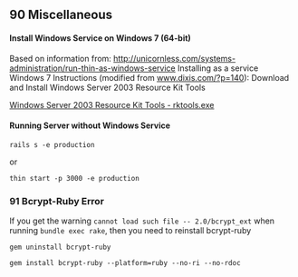 ## 90 Miscellaneous

#### Install Windows Service on Windows 7 (64-bit)

Based on information from: http://unicornless.com/systems-administration/run-thin-as-windows-service
Installing as a service Windows 7 Instructions (modified from www.dixis.com/?p=140):
Download and Install Windows Server 2003 Resource Kit Tools

  [Windows Server 2003 Resource Kit Tools - rktools.exe](http://www.microsoft.com/en-us/download/details.aspx?id=17657)

#### Running Server without Windows Service

```console
rails s -e production
```

or

```console
thin start -p 3000 -e production
```



### 91 Bcrypt-Ruby Error

If you get the warning `cannot load such file -- 2.0/bcrypt_ext` when running `bundle exec rake`, then you need to reinstall bcrypt-ruby

```console
gem uninstall bcrypt-ruby

gem install bcrypt-ruby --platform=ruby --no-ri --no-rdoc
```

